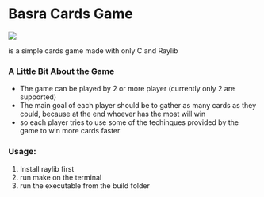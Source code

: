 # Basra Cards Game
<img src="https://ahmedmagdy492.github.io/imgs/basra-imgs/basra2.png" />
<p>is a simple cards game made with only C and Raylib</p>
<h3> A Little Bit About the Game </h3>
<ul>
    <li>The game can be played by 2 or more player (currently only 2 are supported)</li>
    <li>The main goal of each player should be to gather as many cards as they could, because at the end whoever has the most will win</li>
    <li>so each player tries to use some of the techinques provided by the game to win more cards faster</li>
</ul>
<h3>Usage:</h3>
<ol>
    <li>Install raylib first</li>
    <li>run make on the terminal</li>
    <li>run the executable from the build folder</li>
</ol>
